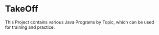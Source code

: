 # TakeOff

This Project contains various Java Programs by Topic, which can be used for training and practice.
